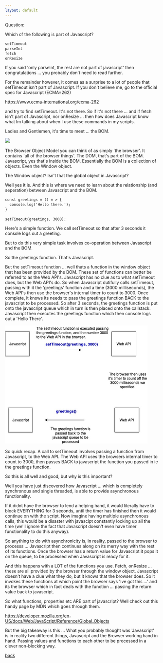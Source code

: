 ```yaml
---
layout: default
---
```


Question:

Which of the following is part of Javascript?

```
setTimeout
parseInt
fetch
onResize
```

If you said 'only parseInt, the rest are not part of javascript' then congratulations ... you probably don't need to read further.

For the remainder however, it comes as a surprise to a lot of people that setTimeout isn't part of Javascript. If you don't believe me, go to the official spec for Javascript (ECMA=262)

https://www.ecma-international.org/ecma-262

and try to find setTimeout. It's not there. So if it's not there ... and if fetch isn't part of Javascript, nor onResize ... then how does Javascript know what Im talking about when I use these commands in my scripts.

Ladies and Gentlemen, it's time to meet ... the BOM.

![](http://www.quickmeme.com/img/fe/fef9f875c7ceac7e20c633fc7d4ba99a40e6a5c70d79fd9c10b146108107545c.jpg)

The Browser Object Model you can think of as simply 'the browser'. It contains 'all of the browser things'. The DOM, that's part of the BOM. Javascript, yes that's inside the BOM. Essentially the BOM is a collection of objects. Even the Window object.

The Window object? Isn't that the global object in Javascript?

Well yes it is. And this is where we need to learn about the relationship (and seperation) between Javascript and the BOM.

```
const greetings = () = > {
  console.log('Hello there.');
}

setTimeout(greetings, 3000);
```

Here's a simple function. We call setTimeout so that after 3 seconds it console logs out a greeting.

But to do this very simple task involves co-operation between Javascript and the BOM.

So the greetings function. That's Javascript.

But the setTimeout function ... well thats a function in the window object that has been provided by the BOM. These set of functions can better be referred to as the Web API's. Javascript has no clue as to what setTimeout does, but the Web API's do. So when Javascript dutifully calls setTimeout, passing with it the 'greetings' function and a time (3000 milliseconds), the Web API's then use the browser's internal timer to count to 3000. Once complete, it knows its needs to pass the greetings function BACK to the javascript to be processed. So after 3 seconds, the greetings function is put onto the javascript queue which in turn is then placed onto the callstack. Javascript then executes the greetings function which then console logs out a 'Hello There'.

![Chinese Salty Egg](./assets/images/javascript-bom2.jpg)

So quick recap. A call to setTimeout involves passing a function from Javascript, to the Web API. The Web API uses the browsers internal timer to count to 3000, then passes BACK to javascript the function you passed in ie the greetings function.

So this is all well and good, but why is this important?

Well you have just discovered how Javascript ... which is completely synchronous and single threaded, is able to provide asynchronous functionality.

If it didnt have the browser to lend a helping hand, it would literally have to block EVERYTHING for 3 seconds, until the timer has finished then it would continue on with the script. Now imagine having multiple asynchronous calls, this would be a disaster with javascipt constantly locking up all the time (we'll ignore the fact that Javascript doesn't even have timer functionality to do this anyway).

So anything to do with asynchronicity is, in reality, passed to the browser to processs ... Javascript then continues along on its merry way with the rest of its functions. Once the browser has a return value for Javascript it pops it on the queue, to be processed when Javascript is ready for it.

And this happens with a LOT of the functions you use. Fetch, onResize ... these are all provided by the browser through the window object. Javascript doesn't have a clue what they do, but it knows that the browser does. So it invokes these functions at which point the browser says 'Ive got this ...' and its the browser which in fact deals with the function ... passing the return value back to javascript.

So what functions, properties etc ARE part of javascript? Well check out this handy page by MDN which goes through them.

<a href="https://developer.mozilla.org/en-US/docs/Web/JavaScript/Reference/Global_Objects">https://developer.mozilla.org/en-US/docs/Web/JavaScript/Reference/Global_Objects</a>

But the big takeaway is this ... What you probably thought was 'Javascript' is in reality two different things, Javascript and the Browser working hand in hand. Passing values and functions to each other to be processed in a clever non-blocking way.

[back](./)
